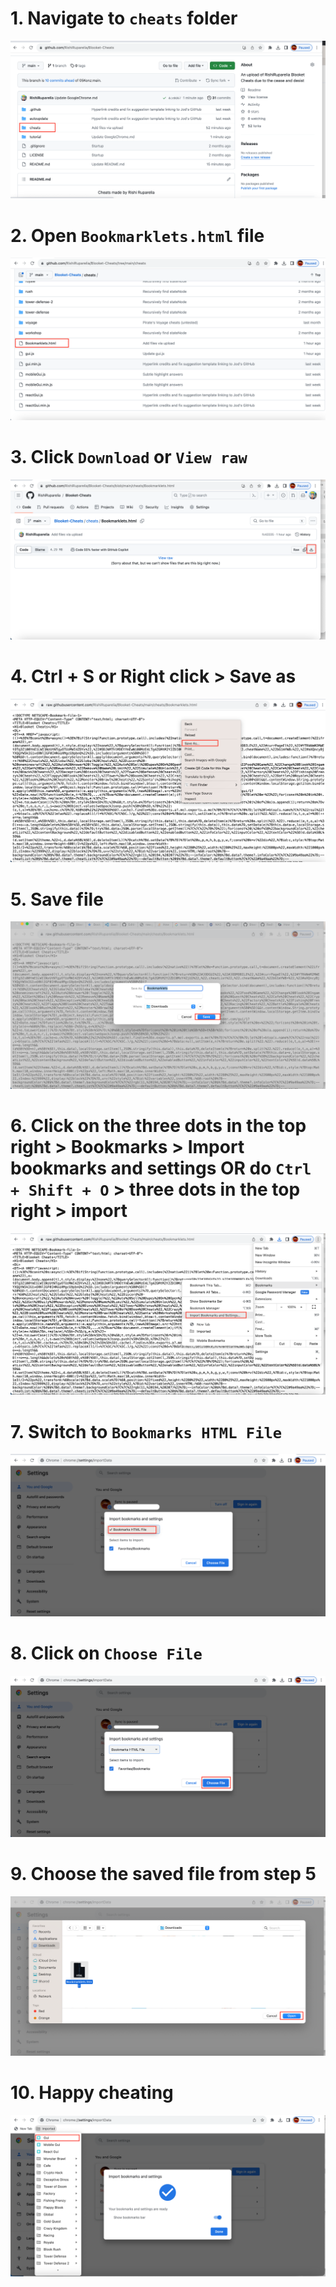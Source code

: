 # 1. Navigate to `cheats` folder
![Google Chrome part 1](/tutorial/chrome/part(1).png)
# 2. Open `Bookmarklets.html` file
![Google Chrome part 2](/tutorial/chrome/part(2).png)
# 3. Click `Download` or `View raw`
![Google Chrome part 3](/tutorial/chrome/part(3).png)
# 4. Ctrl + S or Right click > Save as
![Google Chrome part 4](/tutorial/chrome/part(4).png)
# 5. Save file
![Google Chrome part 5](/tutorial/chrome/part(5).png)
# 6. Click on the three dots in the top right > Bookmarks > Import bookmarks and settings **OR** do `Ctrl + Shift + O` > three dots in the top right > import
![Google Chrome part 6](/tutorial/chrome/part(6).png)
# 7. Switch to `Bookmarks HTML File`
![Google Chrome part 7](/tutorial/chrome/part(7).png)
# 8. Click on `Choose File`
![Google Chrome part 8](/tutorial/chrome/part(8).png)
# 9. Choose the saved file from step 5
![Google Chrome part 9](/tutorial/chrome/part(9).png)
# 10. Happy cheating
![Google Chrome part 10](/tutorial/chrome/part(10).png)
